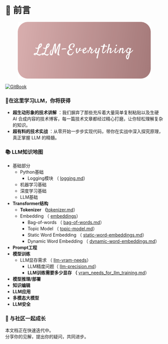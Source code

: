 # 📃 前言

<figure><img src="images/cover.png" alt="LLM-Everything"><figcaption></figcaption></figure>

[![GitBook](https://img.shields.io/static/v1?message=Documented%20on%20GitBook\&logo=gitbook\&logoColor=ffffff\&label=%20\&labelColor=5c5c5c\&color=3F89A1)](https://chenzihong.gitbook.io/llm-everything)

### 🌟在这里学习LLM，你将获得

* **超生动形象的技术讲解** ：我们摒弃了那些充斥着大量简单复制粘贴以及生硬 AI 合成内容的技术博客，每一篇技术文章都经过精心打磨，让你轻松理解复杂的知识。
* **超有料的技术实战** ：从零开始一步步实现代码，带你在实战中深入探究原理，真正掌握 LLM 的精髓。

### 📚 LLM知识地图

* 基础部分
  * Python基础
    * Logging模块 （ [logging.md](basics/python-basics/logging.md "mention")）
  * 机器学习基础
  * 深度学习基础
  * LLM基础
* **Transformer结构**
  * **Tokenizer （**[tokenizer.md](transformer/tokenizer.md "mention")）
  * Embedding （ [embeddings](transformer/embeddings/ "mention")）
    * Bag-of-words （ [bag-of-words.md](transformer/embeddings/bag-of-words.md "mention")）
    * Topic Model （ [topic-model.md](transformer/embeddings/topic-model.md "mention")）
    * Static Word Embedding （ [static-word-embeddings.md](transformer/embeddings/static-word-embeddings.md "mention")）
    * Dynamic Word Embedding （ [dynamic-word-embeddings.md](transformer/embeddings/dynamic-word-embeddings.md "mention")）
* **Prompt工程**
* **模型训练**
  * LLM显存需求 （ [llm-vram-needs](train/llm-vram-needs/ "mention")）
    * LLM精度问题（ [llm-precision.md](train/llm-vram-needs/llm-precision.md "mention")）
    * **LLM训练需要多少显存 （** [vram\_needs\_for\_llm\_training.md](train/llm-vram-needs/vram_needs_for_llm_training.md "mention")）
* **模型推理/部署**
* **知识编辑**
* **LLM应用**
* **多模态大模型**
* **LLM安全**

### 🤝 与社区一起成长

本文档正在快速迭代中。\
分享你的见解，提出你的疑问，共同进步。
